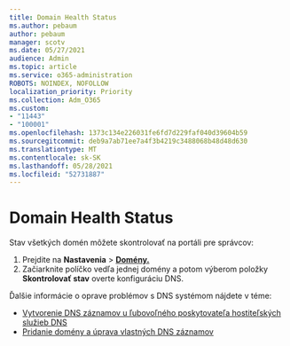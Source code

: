 ```yaml
---
title: Domain Health Status
ms.author: pebaum
author: pebaum
manager: scotv
ms.date: 05/27/2021
audience: Admin
ms.topic: article
ms.service: o365-administration
ROBOTS: NOINDEX, NOFOLLOW
localization_priority: Priority
ms.collection: Adm_O365
ms.custom:
- "11443"
- "100001"
ms.openlocfilehash: 1373c134e226031fe6fd7d229faf040d39604b59
ms.sourcegitcommit: deb9a7ab71ee7a4f3b4219c3488068b48d48d630
ms.translationtype: MT
ms.contentlocale: sk-SK
ms.lasthandoff: 05/28/2021
ms.locfileid: "52731887"
---
```

# <a name="domain-health-status"></a>Domain Health Status

Stav všetkých domén môžete skontrolovať na portáli pre správcov:

1. Prejdite na **Nastavenia**  >  [**Domény.**](https://portal.microsoft.com/Adminportal/Home?ref=/Domains)
1. Začiarknite políčko vedľa jednej domény a potom výberom položky **Skontrolovať stav** overte konfiguráciu DNS.

Ďalšie informácie o oprave problémov s DNS systémom nájdete v téme:

- [Vytvorenie DNS záznamov u ľubovoľného poskytovateľa hostiteľských služieb DNS](/microsoft-365/admin/get-help-with-domains/create-dns-records-at-any-dns-hosting-provider)
- [Pridanie domény a úprava vlastných DNS záznamov](/microsoft-365/admin/setup/add-domain)